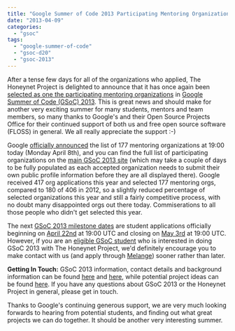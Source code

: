 ```yaml
---
title: "Google Summer of Code 2013 Participating Mentoring Organizations Announced"
date: "2013-04-09"
categories: 
  - "gsoc"
tags: 
  - "google-summer-of-code"
  - "gsoc-d20"
  - "gsoc-2013"
---
```


After a tense few days for all of the organizations who applied, The Honeynet Project is delighted to announce that it has once again been [selected as one the participating mentoring organizations](https://www.google-melange.com/gsoc/org/google/gsoc2013/honeynet) in [Google Summer of Code (GSoC) 2013](http://www.google-melange.com/gsoc/homepage/google/gsoc2013). This is great news and should make for another very exciting summer for many students, mentors and team members, so many thanks to Google's and their Open Source Projects Office for their continued support of both us and free open source software (FLOSS) in general. We all really appreciate the support :-)  
  
Google [officially announced](http://google-opensource.blogspot.com/2013/04/mentoring-organizations-for-google.html) the list of 177 mentoring organizations at 19:00 today (Monday April 8th), and you can find the full list of participating organizations on the [main GSoC 2013 site](https://www.google-melange.com/gsoc/org/google/gsoc2013) (which may take a couple of days to be fully populated as each accepted organization needs to submit their own public profile information before they are all displayed there). Google received 417 org applications this year and selected 177 mentoring orgs, compared to 180 of 406 in 2012, so a slightly reduced percentage of selected organizations this year and still a fairly competitive process, with no doubt many disappointed orgs out there today. Commiserations to all those people who didn't get selected this year.  
  
The next [GSoC 2013 milestone dates](https://www.google-melange.com/gsoc/events/google/gsoc2013) are student applications officially beginning on [April 22nd](https://www.google-melange.com/gsoc/events/google/gsoc2013) at 19:00 UTC and closing on [May 3rd](https://www.google-melange.com/gsoc/events/google/gsoc2013) at 19:00 UTC. However, if you are an [eligible GSoC student](https://google-melange.appspot.com/gsoc/document/show/gsoc_program/google/gsoc2013/help_page#1._Are_there_any_age_restrictions_on) who is interested in doing GSoC 2013 with The Honeynet Project, we'd definitely encourage you to make contact with us (and apply through [Melange](https://www.google-melange.com/gsoc/homepage/google/gsoc2013)) sooner rather than later.  
  
**Getting In Touch:** GSoC 2013 information, contact details and background information can be found [here](/gsoc) and [here](https://www.google-melange.com/gsoc/org/google/gsoc2013/honeynet), while potential project ideas can be found [here](/gsoc/ideas). If you have any questions about GSoC 2013 or the Honeynet Project in general, please get in touch.  
  
Thanks to Google's continuing generous support, we are very much looking forwards to hearing from potential students, and finding out what great projects we can do together. It should be another very interesting summer.
